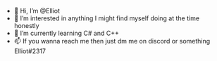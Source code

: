 - 👋 Hi, I’m @Elliot
- 👀 I’m interested in anything I might find myself doing at the time honestly
- 🌱 I’m currently learning C# and C++
- 📫 If you wanna reach me then just dm me on discord or something Elliot#2317

<!---
Kubmayano/Kubmayano is a ✨ special ✨ repository because its `README.md` (this file) appears on your GitHub profile.
You can click the Preview link to take a look at your changes.
--->
